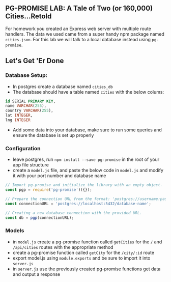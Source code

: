 ## PG-PROMISE LAB: A Tale of Two (or 160,000) Cities...Retold

For homework you created an Express web server with multiple route handlers. The data we used came from a super handy npm package named `cities.json`. For this lab we will talk to a local database instead using `pg-promise`.

## Let's Get 'Er Done

### Database Setup:
- In postgres create a database named `cities_db`
- The database should have a table named `cities` with the below colums:
``` sql
id SERIAL PRIMARY KEY,
name VARCHAR(255),
country VARCHAR(255),
lat INTEGER,
lng INTEGER
```
- Add some data into your database, make sure to run some queries and ensure the database is set up properly

### Configuration
- leave postgres, run `npm install --save pg-promise` in the root of your app file structure
- create a `model.js` file, and paste the below code in `model.js` and modify it with your port number and database name 

``` js
// Import pg-promise and initialize the library with an empty object.
const pgp = require('pg-promise')({});

// Prepare the connection URL from the format: 'postgres://username:password@host:port/database';
const connectionURL = 'postgres://localhost:5432/database-name';

// Creating a new database connection with the provided URL.
const db = pgp(connectionURL);
```

### Models
- in `model.js` create a pg-promise function called `getCities` for the `/` and `/api/cities` routes with the appropriate method 
- create a pg-promise function called `getCity` for the `/city/:id` route
- export model.js using `module.exports` and be sure to import it into `server.js`
- in `server.js` use the previously created pg-promise functions get data and output a response
